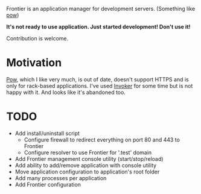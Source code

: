 Frontier is an application manager for development servers.
(Something like [pow](http://pow.cx))

**It's not ready to use application. Just started development! Don't use it!**

Contribution is welcome.

# Motivation

[Pow](http://pow.cx), which I like very much, is out of date,
doesn't support HTTPS and is only for rack-based applications. I've used
[Invoker](http://invoker.codemancers.com) for some time but is not happy
with it. And looks like it's abandoned too.

# TODO

* Add install/uninstall script
  * Configure firewall to redirect everything on port 80 and 443 to
    Frontier
  * Configure resolver to use Frontier for '.test' domain
* Add Frontier management console utility (start/stop/reload)
* Add ability to add/remove application with console utility
* Move application configuration to application's root folder
* Add many processes per application
* Add Frontier configuration
